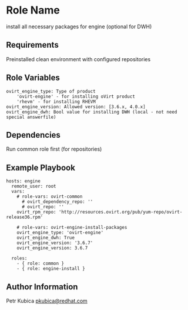 Role Name
=========

install all necessary packages for engine (optional for DWH)

Requirements
------------

Preinstalled clean environment with configured repositories

Role Variables
--------------
    
    ovirt_engine_type: Type of product
        'ovirt-engine' - for installing oVirt product
        'rhevm' - for installing RHEVM
    ovirt_engine_version: Allowed version: [3.6.x, 4.0.x]
    ovirt_engine_dwh: Bool value for installing DWH (local - not need special answerfile)   
    
Dependencies
------------

Run common role first (for repositories)

Example Playbook
----------------

    hosts: engine
      remote_user: root
      vars:
        # role-vars: ovirt-common 
          # ovirt_dependency_repo: ''
          # ovirt_repo: ''
        ovirt_rpm_repo: 'http://resources.ovirt.org/pub/yum-repo/ovirt-release36.rpm'
        
        # role-vars: ovirt-engine-install-packages 
        ovirt_engine_type: 'ovirt-engine'
        ovirt_engine_dwh: True
        ovirt_engine_version: '3.6.7'
        ovirt_engine_version: 3.6.7
    
      roles:
        - { role: common }
        - { role: engine-install }


Author Information
------------------

Petr Kubica
pkubica@redhat.com

